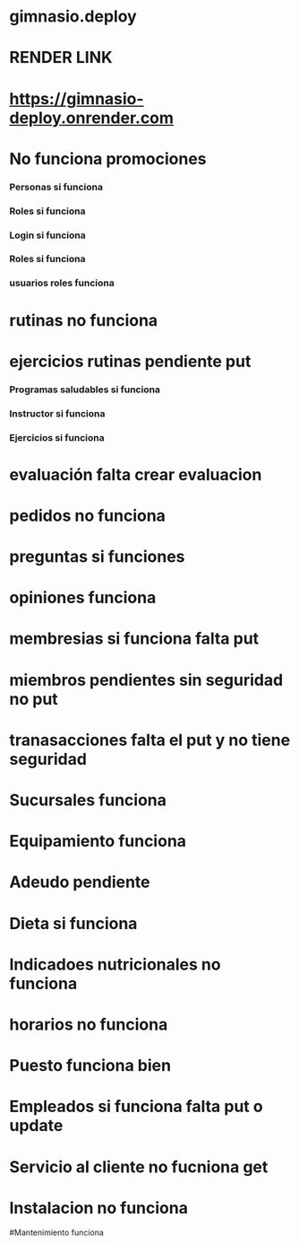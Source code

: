 # gimnasio.deploy

# RENDER LINK
# https://gimnasio-deploy.onrender.com

# No funciona promociones
### Personas si funciona
### Roles si funciona
### Login si funciona
### Roles si funciona
### usuarios roles funciona
# rutinas no funciona
# ejercicios rutinas pendiente put
### Programas saludables si funciona
### Instructor si funciona
### Ejercicios si funciona
# evaluación falta crear evaluacion
# pedidos no funciona
# preguntas si funciones
# opiniones funciona
# membresias si funciona falta put
# miembros pendientes sin seguridad no put
# tranasacciones falta el put y no tiene seguridad
# Sucursales funciona
# Equipamiento funciona
# Adeudo pendiente
# Dieta si funciona
# Indicadoes nutricionales no funciona
# horarios no funciona
# Puesto funciona bien
# 
# Empleados si funciona falta put o update
# Servicio al cliente no fucniona get
# Instalacion no funciona
#Mantenimiento funciona
